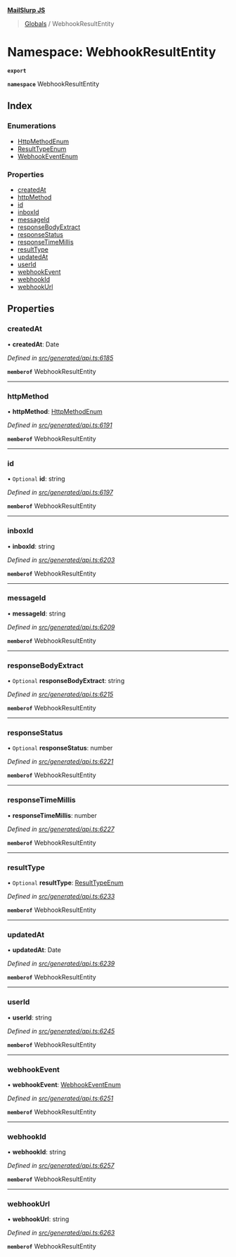**[MailSlurp JS](../README.md)**

> [Globals](../README.md) / WebhookResultEntity

# Namespace: WebhookResultEntity

**`export`** 

**`namespace`** WebhookResultEntity

## Index

### Enumerations

* [HttpMethodEnum](../enums/webhookresultentity.httpmethodenum.md)
* [ResultTypeEnum](../enums/webhookresultentity.resulttypeenum.md)
* [WebhookEventEnum](../enums/webhookresultentity.webhookeventenum.md)

### Properties

* [createdAt](webhookresultentity.md#createdat)
* [httpMethod](webhookresultentity.md#httpmethod)
* [id](webhookresultentity.md#id)
* [inboxId](webhookresultentity.md#inboxid)
* [messageId](webhookresultentity.md#messageid)
* [responseBodyExtract](webhookresultentity.md#responsebodyextract)
* [responseStatus](webhookresultentity.md#responsestatus)
* [responseTimeMillis](webhookresultentity.md#responsetimemillis)
* [resultType](webhookresultentity.md#resulttype)
* [updatedAt](webhookresultentity.md#updatedat)
* [userId](webhookresultentity.md#userid)
* [webhookEvent](webhookresultentity.md#webhookevent)
* [webhookId](webhookresultentity.md#webhookid)
* [webhookUrl](webhookresultentity.md#webhookurl)

## Properties

### createdAt

•  **createdAt**: Date

*Defined in [src/generated/api.ts:6185](https://github.com/mailslurp/mailslurp-client/blob/730b817/src/generated/api.ts#L6185)*

**`memberof`** WebhookResultEntity

___

### httpMethod

•  **httpMethod**: [HttpMethodEnum](../enums/webhookresultentity.httpmethodenum.md)

*Defined in [src/generated/api.ts:6191](https://github.com/mailslurp/mailslurp-client/blob/730b817/src/generated/api.ts#L6191)*

**`memberof`** WebhookResultEntity

___

### id

• `Optional` **id**: string

*Defined in [src/generated/api.ts:6197](https://github.com/mailslurp/mailslurp-client/blob/730b817/src/generated/api.ts#L6197)*

**`memberof`** WebhookResultEntity

___

### inboxId

•  **inboxId**: string

*Defined in [src/generated/api.ts:6203](https://github.com/mailslurp/mailslurp-client/blob/730b817/src/generated/api.ts#L6203)*

**`memberof`** WebhookResultEntity

___

### messageId

•  **messageId**: string

*Defined in [src/generated/api.ts:6209](https://github.com/mailslurp/mailslurp-client/blob/730b817/src/generated/api.ts#L6209)*

**`memberof`** WebhookResultEntity

___

### responseBodyExtract

• `Optional` **responseBodyExtract**: string

*Defined in [src/generated/api.ts:6215](https://github.com/mailslurp/mailslurp-client/blob/730b817/src/generated/api.ts#L6215)*

**`memberof`** WebhookResultEntity

___

### responseStatus

• `Optional` **responseStatus**: number

*Defined in [src/generated/api.ts:6221](https://github.com/mailslurp/mailslurp-client/blob/730b817/src/generated/api.ts#L6221)*

**`memberof`** WebhookResultEntity

___

### responseTimeMillis

•  **responseTimeMillis**: number

*Defined in [src/generated/api.ts:6227](https://github.com/mailslurp/mailslurp-client/blob/730b817/src/generated/api.ts#L6227)*

**`memberof`** WebhookResultEntity

___

### resultType

• `Optional` **resultType**: [ResultTypeEnum](../enums/webhookresultentity.resulttypeenum.md)

*Defined in [src/generated/api.ts:6233](https://github.com/mailslurp/mailslurp-client/blob/730b817/src/generated/api.ts#L6233)*

**`memberof`** WebhookResultEntity

___

### updatedAt

•  **updatedAt**: Date

*Defined in [src/generated/api.ts:6239](https://github.com/mailslurp/mailslurp-client/blob/730b817/src/generated/api.ts#L6239)*

**`memberof`** WebhookResultEntity

___

### userId

•  **userId**: string

*Defined in [src/generated/api.ts:6245](https://github.com/mailslurp/mailslurp-client/blob/730b817/src/generated/api.ts#L6245)*

**`memberof`** WebhookResultEntity

___

### webhookEvent

•  **webhookEvent**: [WebhookEventEnum](../enums/webhookresultentity.webhookeventenum.md)

*Defined in [src/generated/api.ts:6251](https://github.com/mailslurp/mailslurp-client/blob/730b817/src/generated/api.ts#L6251)*

**`memberof`** WebhookResultEntity

___

### webhookId

•  **webhookId**: string

*Defined in [src/generated/api.ts:6257](https://github.com/mailslurp/mailslurp-client/blob/730b817/src/generated/api.ts#L6257)*

**`memberof`** WebhookResultEntity

___

### webhookUrl

•  **webhookUrl**: string

*Defined in [src/generated/api.ts:6263](https://github.com/mailslurp/mailslurp-client/blob/730b817/src/generated/api.ts#L6263)*

**`memberof`** WebhookResultEntity
